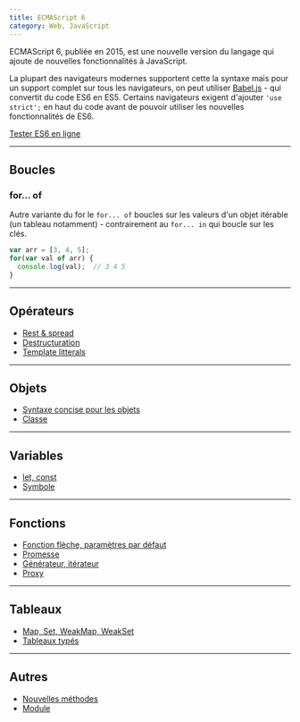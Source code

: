 ```yaml
---
title: ECMAScript 6
category: Web, JavaScript
---
```


ECMAScript 6, publiée en 2015, est une nouvelle version du langage qui ajoute de nouvelles fonctionnalités à JavaScript.

La plupart des navigateurs modernes supportent cette la syntaxe mais pour un support complet sur tous les navigateurs, on peut utiliser [Babel.js](https://babeljs.io/) - qui convertit du code ES6 en ES5.
Certains navigateurs exigent d'ajouter `'use strict';` en haut du code avant de pouvoir utiliser les nouvelles fonctionnalités de ES6.

[Tester ES6 en ligne](https://es6console.com/)

---

## Boucles

### for... of

Autre variante du for le `for... of` boucles sur les valeurs d'un objet itérable (un tableau notamment) - contrairement au `for... in` qui boucle sur les clés.

``` js
var arr = [3, 4, 5];
for(var val of arr) {
  console.log(val);  // 3 4 5
}
```

---

## Opérateurs

* [Rest & spread](js-es6-rest-spread.md)
* [Destructuration](js-es6-destructuration.md)
* [Template litterals](js-es6-template-literals.md)

---

## Objets

* [Syntaxe concise pour les objets](js-es6-objet-concis.md)
* [Classe](js-es6-class.md)

---

## Variables

* [let, const](js-es6-let-const.md)
* [Symbole](js-es6-symbol.md)

---

## Fonctions

* [Fonction flèche, paramètres par défaut](js-es6-function-syntax.md)
* [Promesse](js-es6-promise.md)
* [Générateur, itérateur](js-es6-generator.md)
* [Proxy](js-es6-proxy.md)

---

## Tableaux

* [Map, Set, WeakMap, WeakSet](js-es6-map-set.md)
* [Tableaux typés](js-es6-typedarray.md)

---

## Autres

* [Nouvelles méthodes](js-es6-methods.md)
* [Module](js-es6-module.md)
